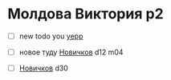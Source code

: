 # Молдова Виктория p2

* [ ] new todo you [yepp](yepp.md)
* [ ] новое туду [Новичков](novichkov.md) d12 m04

































* [ ] [Новичков](novichkov.md) d30



